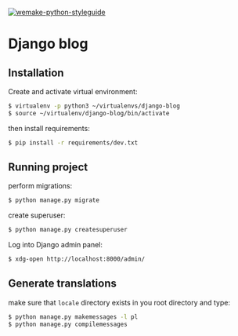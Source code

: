[![wemake-python-styleguide](https://img.shields.io/badge/style-wemake-000000.svg?style=flat-square)](https://github.com/wemake-services/wemake-python-styleguide)

# Django blog

## Installation

Create and activate virtual environment:

```bash
$ virtualenv -p python3 ~/virtualenvs/django-blog
$ source ~/virtualenv/django-blog/bin/activate
```

then install requirements:

```bash
$ pip install -r requirements/dev.txt
```

## Running project

perform migrations:

```bash
$ python manage.py migrate
```

create superuser:

```bash
$ python manage.py createsuperuser
```

Log into Django admin panel:

```bash
$ xdg-open http://localhost:8000/admin/
```

## Generate translations

make sure that `locale` directory exists in you root directory and type:

```bash
$ python manage.py makemessages -l pl
$ python manage.py compilemessages
```
